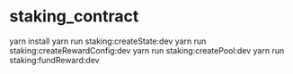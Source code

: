 # staking_contract

yarn install
yarn run staking:createState:dev
yarn run staking:createRewardConfig:dev
yarn run staking:createPool:dev
yarn run staking:fundReward:dev

